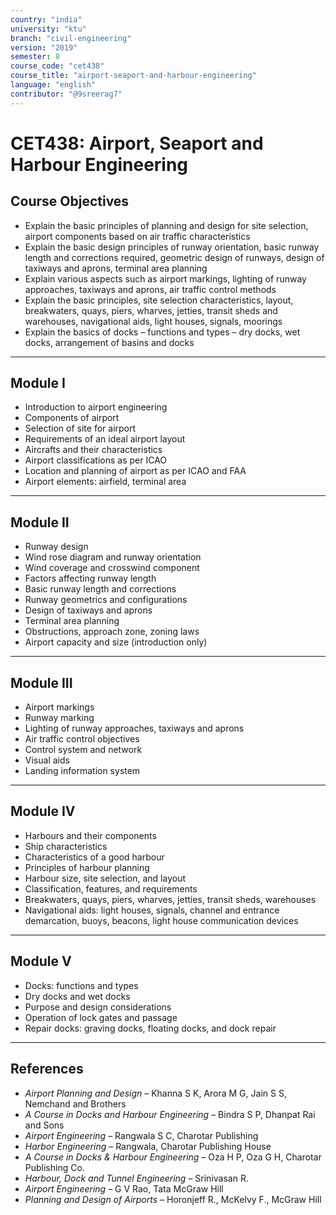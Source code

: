 ```yaml
---
country: "india"
university: "ktu"
branch: "civil-engineering"
version: "2019"
semester: 8
course_code: "cet438"
course_title: "airport-seaport-and-harbour-engineering"
language: "english"
contributor: "@9sreerag7"
---
```


# CET438: Airport, Seaport and Harbour Engineering

## Course Objectives

- Explain the basic principles of planning and design for site selection, airport components based on air traffic characteristics  
- Explain the basic design principles of runway orientation, basic runway length and corrections required, geometric design of runways, design of taxiways and aprons, terminal area planning  
- Explain various aspects such as airport markings, lighting of runway approaches, taxiways and aprons, air traffic control methods  
- Explain the basic principles, site selection characteristics, layout, breakwaters, quays, piers, wharves, jetties, transit sheds and warehouses, navigational aids, light houses, signals, moorings  
- Explain the basics of docks – functions and types – dry docks, wet docks, arrangement of basins and docks  

---

## Module I

- Introduction to airport engineering  
- Components of airport  
- Selection of site for airport  
- Requirements of an ideal airport layout  
- Aircrafts and their characteristics  
- Airport classifications as per ICAO  
- Location and planning of airport as per ICAO and FAA  
- Airport elements: airfield, terminal area  

---

## Module II

- Runway design  
- Wind rose diagram and runway orientation  
- Wind coverage and crosswind component  
- Factors affecting runway length  
- Basic runway length and corrections  
- Runway geometrics and configurations  
- Design of taxiways and aprons  
- Terminal area planning  
- Obstructions, approach zone, zoning laws  
- Airport capacity and size (introduction only)  

---

## Module III

- Airport markings  
- Runway marking  
- Lighting of runway approaches, taxiways and aprons  
- Air traffic control objectives  
- Control system and network  
- Visual aids  
- Landing information system  

---

## Module IV

- Harbours and their components  
- Ship characteristics  
- Characteristics of a good harbour  
- Principles of harbour planning  
- Harbour size, site selection, and layout  
- Classification, features, and requirements  
- Breakwaters, quays, piers, wharves, jetties, transit sheds, warehouses  
- Navigational aids: light houses, signals, channel and entrance demarcation, buoys, beacons, light house communication devices  

---

## Module V

- Docks: functions and types  
- Dry docks and wet docks  
- Purpose and design considerations  
- Operation of lock gates and passage  
- Repair docks: graving docks, floating docks, and dock repair  

---

## References

- *Airport Planning and Design* – Khanna S K, Arora M G, Jain S S, Nemchand and Brothers  
- *A Course in Docks and Harbour Engineering* – Bindra S P, Dhanpat Rai and Sons  
- *Airport Engineering* – Rangwala S C, Charotar Publishing  
- *Harbor Engineering* – Rangwala, Charotar Publishing House  
- *A Course in Docks & Harbour Engineering* – Oza H P, Oza G H, Charotar Publishing Co.  
- *Harbour, Dock and Tunnel Engineering* – Srinivasan R.  
- *Airport Engineering* – G V Rao, Tata McGraw Hill  
- *Planning and Design of Airports* – Horonjeff R., McKelvy F., McGraw Hill  
